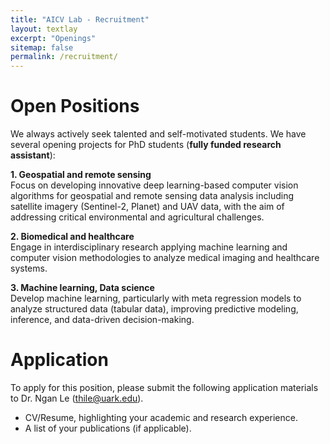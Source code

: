 ```yaml
---
title: "AICV Lab - Recruitment"
layout: textlay
excerpt: "Openings"
sitemap: false
permalink: /recruitment/
---
```


# Open Positions

We always actively seek talented and self-motivated students. We have several opening projects for PhD students (**fully funded research assistant**):

**1. Geospatial and remote sensing** <br/> Focus on developing innovative deep learning-based computer vision algorithms for geospatial and remote sensing data analysis including satellite imagery (Sentinel-2, Planet) and UAV data, with the aim of addressing critical environmental and agricultural challenges.

**2. Biomedical and healthcare** <br/>
Engage in interdisciplinary research applying machine learning and computer vision methodologies to analyze medical imaging and healthcare systems.

**3. Machine learning, Data science** <br/> Develop machine learning, particularly with meta regression models to analyze structured data (tabular data), improving predictive modeling, inference, and data-driven decision-making.

# Application

To apply for this position, please submit the following application materials to Dr. Ngan Le (thile@uark.edu).

- CV/Resume, highlighting your academic and research experience.
- A list of your publications (if applicable).
